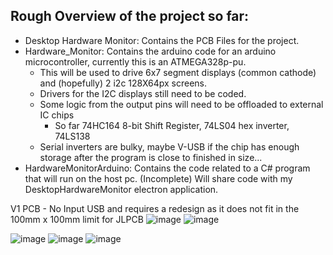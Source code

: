## Rough Overview of the project so far:
- Desktop Hardware Monitor: Contains the PCB Files for the project.
- Hardware_Monitor: Contains the arduino code for an arduino microcontroller, currently this is an ATMEGA328p-pu. 
  - This will be used to drive 6x7 segment displays (common cathode) and (hopefully) 2 i2c 128X64px screens.
  - Drivers for the I2C displays still need to be coded.
  - Some logic from the output pins will need to be offloaded to external IC chips
    - So far 74HC164 8-bit Shift Register, 74LS04 hex inverter, 74LS138 
  - Serial inverters are bulky, maybe V-USB if the chip has enough storage after the program is close to finished in size...
- HardwareMonitorArduino: Contains the code related to a C# program that will run on the host pc. (Incomplete) Will share code with my DesktopHardwareMonitor electron application.


V1 PCB - No Input USB and requires a redesign as it does not fit in the 100mm x 100mm limit for JLPCB 
![image](https://user-images.githubusercontent.com/17328603/209707424-7096c170-6445-47aa-ab08-60545302a16b.png)
![image](https://user-images.githubusercontent.com/17328603/209707455-d6b06ad0-9271-49c7-8f36-b91f36c78ed2.png)

![image](https://user-images.githubusercontent.com/17328603/209707742-dd3dd74a-8d41-40a7-9881-97eeaa1c6d4e.png)
![image](https://user-images.githubusercontent.com/17328603/209707818-6f252a66-b10a-48a6-becb-60d5ec2c0b9e.png)
![image](https://user-images.githubusercontent.com/17328603/209707950-13c5a180-0ea8-41f5-aa3e-6e13878afea6.png)
